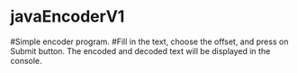 # javaEncoderV1

#Simple encoder program. 
#Fill in the text, choose the offset, and press on Submit button. The encoded and decoded text will be displayed in the console.

